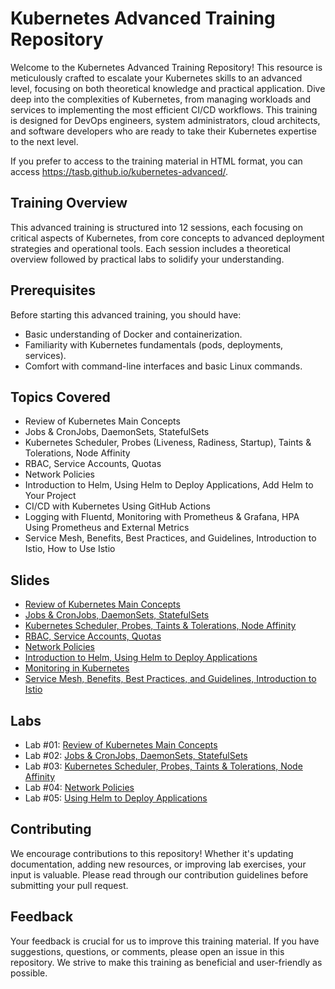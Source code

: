 # Kubernetes Advanced Training Repository

Welcome to the Kubernetes Advanced Training Repository!
This resource is meticulously crafted to escalate your Kubernetes skills to an advanced level, focusing on both theoretical knowledge and practical application.
Dive deep into the complexities of Kubernetes, from managing workloads and services to implementing the most efficient CI/CD workflows.
This training is designed for DevOps engineers, system administrators, cloud architects, and software developers who are ready to take their Kubernetes expertise to the next level.

If you prefer to access to the training material in HTML format, you can access <https://tasb.github.io/kubernetes-advanced/>.

## Training Overview

This advanced training is structured into 12 sessions, each focusing on critical aspects of Kubernetes, from core concepts to advanced deployment strategies and operational tools.
Each session includes a theoretical overview followed by practical labs to solidify your understanding.

## Prerequisites

Before starting this advanced training, you should have:

- Basic understanding of Docker and containerization.
- Familiarity with Kubernetes fundamentals (pods, deployments, services).
- Comfort with command-line interfaces and basic Linux commands.

## Topics Covered

- Review of Kubernetes Main Concepts
- Jobs & CronJobs, DaemonSets, StatefulSets
- Kubernetes Scheduler, Probes (Liveness, Radiness, Startup), Taints & Tolerations, Node Affinity
- RBAC, Service Accounts, Quotas
- Network Policies
- Introduction to Helm, Using Helm to Deploy Applications, Add Helm to Your Project
- CI/CD with Kubernetes Using GitHub Actions
- Logging with Fluentd, Monitoring with Prometheus & Grafana, HPA Using Prometheus and External Metrics
- Service Mesh, Benefits, Best Practices, and Guidelines, Introduction to Istio, How to Use Istio

## Slides

- [Review of Kubernetes Main Concepts](slides/01.ReviewMainConcepts.pdf)
- [Jobs & CronJobs, DaemonSets, StatefulSets](slides/02.OtherWorkloads.pdf)
- [Kubernetes Scheduler, Probes, Taints & Tolerations, Node Affinity](slides/03.Scheduling.pdf)
- [RBAC, Service Accounts, Quotas](slides/04.RBAC.pdf)
- [Network Policies](slides/05.NetworkPolicies.pdf)
- [Introduction to Helm, Using Helm to Deploy Applications](slides/06.Helm.pdf)
- [Monitoring in Kubernetes](slides/07.Monitoring.pdf)
- [Service Mesh, Benefits, Best Practices, and Guidelines, Introduction to Istio](slides/08.ServiceMesh.pdf)

## Labs

- Lab #01: [Review of Kubernetes Main Concepts](labs/lab-01.md)
- Lab #02: [Jobs & CronJobs, DaemonSets, StatefulSets](labs/lab-02.md)
- Lab #03: [Kubernetes Scheduler, Probes, Taints & Tolerations, Node Affinity](labs/lab-03.md)
- Lab #04: [Network Policies](labs/lab-04.md)
- Lab #05: [Using Helm to Deploy Applications](labs/lab-05.md)

## Contributing

We encourage contributions to this repository! Whether it's updating documentation, adding new resources, or improving lab exercises, your input is valuable. Please read through our contribution guidelines before submitting your pull request.

## Feedback

Your feedback is crucial for us to improve this training material. If you have suggestions, questions, or comments, please open an issue in this repository. We strive to make this training as beneficial and user-friendly as possible.
